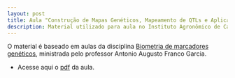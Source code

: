```yaml
---
layout: post
title: Aula "Construção de Mapas Genéticos, Mapeamento de QTLs e Aplicações no Melhoramento de Plantas"
description: Material utilizado para aula no Instituto Agronômico de Campinas no dia 27 de julho de 2018.
---
```


O material é baseado em aulas da disciplina [Biometria de marcadores genéticos](http://augustogarcia.me/Biometria-de-Marcadores/), ministrada pelo professor Antonio Augusto Franco Garcia.

* Acesse aqui o [pdf](https://cristianetaniguti.github.io/aula_iac/slides.pdf) da aula.
